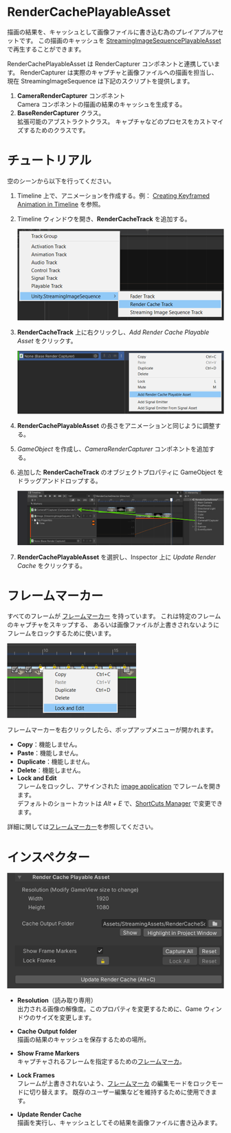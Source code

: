 # RenderCachePlayableAsset

描画の結果を、キャッシュとして画像ファイルに書き込む為のプレイアブルアセットです。
この描画のキャッシュを [StreamingImageSequencePlayableAsset](StreamingImageSequencePlayableAsset.md)
で再生することができます。

RenderCachePlayableAsset は RenderCapturer コンポネントと連携しています。
RenderCapturer は実際のキャプチャと画像ファイルへの描画を担当し、
現在 StreamingImageSequence は下記のスクリプトを提供します。
1. **CameraRenderCapturer** コンポネント   
   Camera コンポネントの描画の結果のキャッシュを生成する。
1. **BaseRenderCapturer** クラス。  
   拡張可能のアブストラクトクラス。
   キャプチャなどのプロセスをカストマイズするためのクラスです。

# チュートリアル

空のシーンから以下を行ってください。

1. Timeline 上で、アニメーションを作成する。例：
   [Creating Keyframed Animation in Timeline](https://learn.unity.com/tutorial/creating-keyframed-animation-in-timeline)
   を参照。

1. Timeline ウィンドウを開き、**RenderCacheTrack** を追加する。

   ![AddRenderCacheTrack](../images/AddRenderCacheTrack.png)
   
1. **RenderCacheTrack** 上に右クリックし、*Add Render Cache Playable Asset* をクリックす。
 
   ![AddRenderCachePlayableAsset](../images/AddRenderCachePlayableAsset.png)

1. **RenderCachePlayableAsset** の長さをアニメーションと同じように調整する。

1. *GameObject* を作成し、*CameraRenderCapturer* コンポネントを追加する。

1. 追加した **RenderCacheTrack** のオブジェクトプロパティに GameObject をドラッグアンドドロップする。

   ![AssignRenderCapturer](../images/AssignRenderCapturer.png)

1. **RenderCachePlayableAsset** を選択し、Inspector 上に *Update Render Cache* をクリックする。


# フレームマーカー

すべてのフレームが [フレームマーカー](FrameMarkers.md) を持っています。
これは特定のフレームのキャプチャをスキップする、
あるいは画像ファイルが上書きされないようにフレームをロックするために使います。

![FrameMarker](../images/RenderCache_FrameMarker.png)

フレームマーカーを右クリックしたら、ポップアップメニューが開かれます。
* **Copy**：機能しません。
* **Paste**：機能しません。
* **Duplicate**：機能しません。
* **Delete**：機能しません。
* **Lock and Edit**  
  フレームをロックし、アサインされた [image application](https://docs.unity3d.com/ja/current/Manual/Preferences.html#External-Tools) でフレームを開きます。  
  デフォルトのショートカットは *Alt + E* で、[ShortCuts Manager](https://docs.unity3d.com/ja/current/Manual/UnityHotkeys.html)
  で変更できます。

詳細に関しては[フレームマーカー](FrameMarkers.md)を参照してください。

# インスペクター

![RenderCachePlayableAsset](../images/RenderCachePlayableAssetInspector.png)

* **Resolution**（読み取り専用）  
  出力される画像の解像度。このプロパティを変更するために、Game ウィンドウのサイズを変更します。
* **Cache Output folder**  
  描画の結果のキャッシュを保存するための場所。
* **Show Frame Markers**  
  キャプチャされるフレームを指定するための[フレームマーカ](FrameMarkers.md)。 
* **Lock Frames**  
  フレームが上書きされないよう、[フレームマーカ](FrameMarkers.md) の編集モードをロックモードに切り替えます。
  既存のユーザー編集などを維持するために使用できます。

* **Update Render Cache**  
  描画を実行し、キャッシュとしてその結果を画像ファイルに書き込みます。






